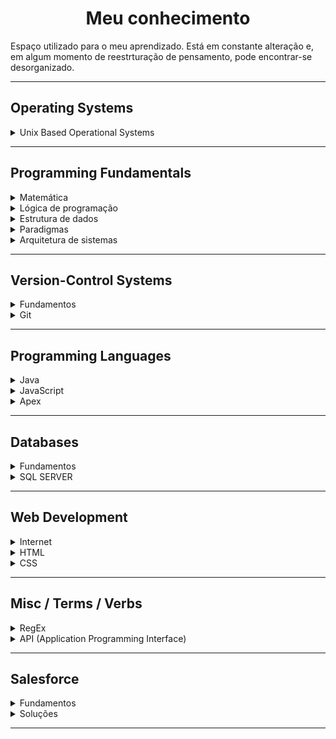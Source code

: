 <h1 align="center">Meu conhecimento</h1> 

Espaço utilizado para o meu aprendizado. Está em constante alteração e, em algum momento de reestrturação de pensamento, pode encontrar-se desorganizado.

<hr> <!-- ------------------------------------------------ -->

## Operating Systems

<details>
    <summary>
        Unix Based Operational Systems
    </summary>

-   [Unix](docs/OS/unixBasedOS/unix.md#readme.md) 
-   [Linux/Unix cheat sheet](docs/OS/unixBasedOS/terminalCheatSheet.md#readme.md)
-   [Controle de acesso à arquivos e diretórios](docs/OS/unixBasedOS/fileAccess.md#readme.md)
-   [Processos](docs/OS/unixBasedOS/process.md#readme.md)
-   [Otimizando o terminal](docs/OS/unixBasedOS/coolTerminal.md#readme.md)

</details>

<hr> <!-- ------------------------------------------------ -->

## Programming Fundamentals

<details>
    <summary>
        Matemática
    </summary>
    
-   [Introdução](docs/PF/M/intro.md#readme.md)

</details>

<details>
    <summary>
        Lógica de programação
    </summary>
    
-   [Introdução](docs/PF/LDP/intro.md#readme.md)
-   [Fluxograma](docs/PF/LDP/fluxograma.md#readme.md)

</details>


<details>
    <summary>
        Estrutura de dados
    </summary>
    
-   [Introdução](docs/PF/EDD/intro.md#readme.md)

</details>

<details>
    <summary>
        Paradigmas
    </summary>
    
-   [Introdução](docs/PF/P/intro.md#readme.md)

</details>

<details>
    <summary>
        Arquitetura de sistemas
    </summary>
    
-   [Introdução](docs/PF/ADS/intro.md#readme.md)

</details>

<hr> <!-- ------------------------------------------------ -->

## Version-Control Systems

<details>
    <summary>
        Fundamentos
    </summary>

-   [Controle de versão](docs/VCS/Intro/controleDeVersao.md#readme.md)
-   [Repository hosting service](docs/VCS/Intro/rhs.md#readme.md)

</details>

<details>
    <summary>
        Git
    </summary>

-   [Introdução](docs/VCS/git/intro.md#readme.md)
-   [Comandos Git](docs/VCS/git/comandosGit.md#readme.md)
-   [Configuração](docs/VCS/git/config.md#readme.md)
-   [.gitignore](docs/VCS/git/gitignore.md#readme.md)

</details>

<hr> <!-- ------------------------------------------------ -->

## Programming Languages

<details>
    <summary>
        Java
    </summary>

-   [Introdução](docs/PL/Java/intro.md#readme.md)

</details>

<details>
    <summary>
        JavaScript
    </summary>
    
-   [Introdução](docs/PL/JavaScript/intro.md#readme.md)

</details>

<details>
    <summary>
        Apex
    </summary>

-   [Introdução](docs/PL/Apex/intro.md#readme.md)

</details>

<hr> <!-- ------------------------------------------------ -->

## Databases

<details>
    <summary>
        Fundamentos
    </summary>
    
-   [Introdução](docs/DB/Fundamentos/intro.md#readme.md)

</details>

<details>
    <summary>
        SQL SERVER
    </summary>
    
-   [Introdução](docs/DB/SQLSERVER/intro.md#readme.md)
-   [SQL Server Cheat Sheet](docs/DB/SQLSERVER/SQLServerCheatSheet.md#readme.md)

</details>

<hr> <!-- ------------------------------------------------ -->

## Web Development

<details>
    <summary>
        Internet
    </summary>

-   [Como funciona a internet](docs/WD/internet/comoFuncionaInternet.md#readme.md)
-   [Funcionamento de uma aplicação web](docs/WD/internet/comoFuncionaAppWeb.md#readme.md)
-   [Protocolo HTTP](docs/WD/internet/comoFuncionaAppWeb.md#readme.md)
-   [Introduçãos às tecnologias web](docs/WD/internet/webTech.md#readme.md)

</details>

<details>
    <summary>
        HTML
    </summary>

-   [Hyper Text Markup Language](docs/WD/HTML/html.md#readme.md)
-   [Produtividade](docs/WD/HTML/produtividadeHtml.md#readme.md)

</details>

<details>
    <summary>
        CSS
    </summary>

-   [Introdução](docs/WD/CSS/intro.md#readme.md)

</details>

<hr> <!-- ------------------------------------------------ -->

## Misc / Terms / Verbs

<details>
    <summary>
        RegEx
    </summary>

-   [Regular Expressions](docs/MTV/regex/RegularExpressions.md#readme.md)

</details>

<details>
    <summary>
        API (Application Programming Interface)
    </summary>

-   [Introdução](docs/MTV/API/intro.md#readme.md)
-   [REST](docs/MTV/API/REST.md#readme.md)  

</details>

<hr> <!-- ------------------------------------------------ -->

## Salesforce

<details>
    <summary>
        Fundamentos
    </summary>

-   [Introdução](docs/SF/intro.md#readme.md)

</details>

<details>
    <summary>
        Soluções
    </summary>

-   [Validações](docs/SF/valida.md#readme.md)

</details>

<hr> <!-- ------------------------------------------------ -->